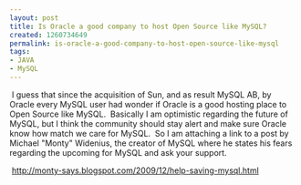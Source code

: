 ```yaml
---
layout: post
title: Is Oracle a good company to host Open Source like MySQL?
created: 1260734649
permalink: is-oracle-a-good-company-to-host-open-source-like-mysql
tags:
- JAVA
- MySQL
---
```

<p>&nbsp;I guess that since the acquisition of Sun, and as result MySQL AB, by Oracle every MySQL user had wonder if Oracle is a good hosting place to Open Source like MySQL.&nbsp;&nbsp;Basically I am optimistic regarding the future of MySQL, but I think the community should stay alert and make sure Oracle know how match we care for MySQL.&nbsp;&nbsp;So I am attaching a link to a post by Michael &quot;Monty&quot; Widenius, the creator of MySQL where he states his fears regarding the upcoming for MySQL and ask your support.</p>
<div>&nbsp;<a href="http://monty-says.blogspot.com/2009/12/help-saving-mysql.html"><span>http://monty-says.blogspot.com/2009/12/help-saving-mysql.html</span></a></div>
<div>&nbsp;</div>
